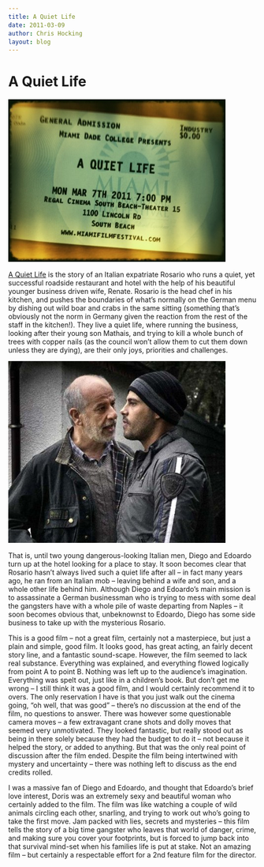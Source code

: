 ```yaml
---
title: A Quiet Life
date: 2011-03-09
author: Chris Hocking
layout: blog
---
```

# A Quiet Life

![](/static/blog/2011-03-aquietlife_ticket-441x329.jpg "aquietlife_ticket")

[A Quiet Life](http://www.imdb.com/title/tt1521090/ "IMDB") is the story of an Italian expatriate Rosario who runs a quiet, yet successful roadside restaurant and hotel with the help of his beautiful younger business driven wife, Renate. Rosario is the head chef in his kitchen, and pushes the boundaries of what’s normally on the German menu by dishing out wild boar and crabs in the same sitting (something that’s obviously not the norm in Germany given the reaction from the rest of the staff in the kitchen!). They live a quiet life, where running the business, looking after their young son Mathais, and trying to kill a whole bunch of trees with copper nails (as the council won’t allow them to cut them down unless they are dying), are their only joys, priorities and challenges.

![](/static/blog/2011-03-aquietlife_frame-441x368.jpg "aquietlife_frame")

That is, until two young dangerous-looking Italian men, Diego and Edoardo turn up at the hotel looking for a place to stay. It soon becomes clear that Rosario hasn’t always lived such a quiet life after all – in fact many years ago, he ran from an Italian mob – leaving behind a wife and son, and a whole other life behind him. Although Diego and Edoardo’s main mission is to assassinate a German businessman who is trying to mess with some deal the gangsters have with a whole pile of waste departing from Naples – it soon becomes obvious that, unbeknownst to Edoardo, Diego has some side business to take up with the mysterious Rosario.

This is a good film – not a great film, certainly not a masterpiece, but just a plain and simple, good film. It looks good, has great acting, an fairly decent story line, and a fantastic sound-scape. However, the film seemed to lack real substance. Everything was explained, and everything flowed logically from point A to point B. Nothing was left up to the audience’s imagination. Everything was spelt out, just like in a children’s book. But don’t get me wrong – I still think it was a good film, and I would certainly recommend it to overs. The only reservation I have is that you just walk out the cinema going, “oh well, that was good” – there’s no discussion at the end of the film, no questions to answer. There was however some questionable camera moves – a few extravagant crane shots and dolly moves that seemed very unmotivated. They looked fantastic, but really stood out as being in there solely because they had the budget to do it – not because it helped the story, or added to anything. But that was the only real point of discussion after the film ended. Despite the film being intertwined with mystery and uncertainty – there was nothing left to discuss as the end credits rolled.

I was a massive fan of Diego and Edoardo, and thought that Edoardo’s brief love interest, Doris was an extremely sexy and beautiful woman who certainly added to the film. The film was like watching a couple of wild animals circling each other, snarling, and trying to work out who’s going to take the first move. Jam packed with lies, secrets and mysteries – this film tells the story of a big time gangster who leaves that world of danger, crime, and making sure you cover your footprints, but is forced to jump back into that survival mind-set when his families life is put at stake. Not an amazing film – but certainly a respectable effort for a 2nd feature film for the director.